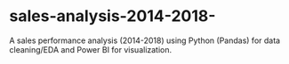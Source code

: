 # sales-analysis-2014-2018-
A sales performance analysis (2014-2018) using Python (Pandas) for data cleaning/EDA and Power BI for visualization.
